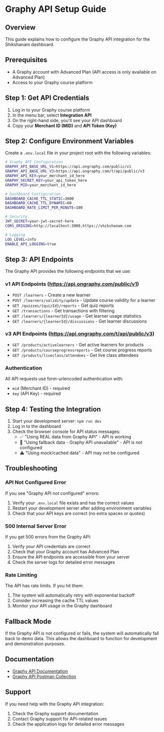 # Graphy API Setup Guide

## Overview
This guide explains how to configure the Graphy API integration for the Shikshanam dashboard.

## Prerequisites
- A Graphy account with Advanced Plan (API access is only available on Advanced Plan)
- Access to your Graphy course platform

## Step 1: Get API Credentials

1. Log in to your Graphy course platform
2. In the menu bar, select **Integration API**
3. On the right-hand side, you'll see your API dashboard
4. Copy your **Merchant ID (MID)** and **API Token (Key)**

## Step 2: Configure Environment Variables

Create a `.env.local` file in your project root with the following variables:

```bash
# Graphy API Configuration
GRAPHY_API_BASE_URL_V1=https://api.ongraphy.com/public/v1
GRAPHY_API_BASE_URL_V3=https://api.ongraphy.com/t/api/public/v3
GRAPHY_API_KEY=your_merchant_id_here
GRAPHY_SECRET_KEY=your_api_token_here
GRAPHY_MID=your_merchant_id_here

# Dashboard Configuration
DASHBOARD_CACHE_TTL_STATIC=3600
DASHBOARD_CACHE_TTL_DYNAMIC=60
DASHBOARD_RATE_LIMIT_PER_MINUTE=100

# Security
JWT_SECRET=your-jwt-secret-here
CORS_ORIGINS=http://localhost:3000,https://shikshanam.com

# Logging
LOG_LEVEL=info
ENABLE_API_LOGGING=true
```

## Step 3: API Endpoints

The Graphy API provides the following endpoints that we use:

### v1 API Endpoints (https://api.ongraphy.com/public/v1)
- `POST /learners` - Create a new learner
- `POST /learners/validity/update` - Update course validity for a learner
- `GET /quizzes/{quizId}/reports` - Get quiz reports
- `GET /transactions` - Get transactions with filtering
- `GET /learners/{learnerId}/usage` - Get learner usage statistics
- `GET /learners/{learnerId}/discussions` - Get learner discussions

### v3 API Endpoints (https://api.ongraphy.com/t/api/public/v3)
- `GET /products/activelearners` - Get active learners for products
- `GET /products/courseprogressreports` - Get course progress reports
- `GET /products/liveclass/attendees` - Get live class attendees

### Authentication
All API requests use form-urlencoded authentication with:
- `mid` (Merchant ID) - required
- `key` (API Key) - required

## Step 4: Testing the Integration

1. Start your development server: `npm run dev`
2. Log in to the dashboard
3. Check the browser console for API status messages:
   - ✅ "Using REAL data from Graphy API" - API is working
   - 🔄 "Using fallback data - Graphy API unavailable" - API is not configured
   - ⚠️ "Using mock/cached data" - API may not be configured

## Troubleshooting

### API Not Configured Error
If you see "Graphy API not configured" errors:

1. Verify your `.env.local` file exists and has the correct values
2. Restart your development server after adding environment variables
3. Check that your API keys are correct (no extra spaces or quotes)

### 500 Internal Server Error
If you get 500 errors from the Graphy API:

1. Verify your API credentials are correct
2. Check that your Graphy account has Advanced Plan
3. Ensure the API endpoints are accessible from your server
4. Check the server logs for detailed error messages

### Rate Limiting
The API has rate limits. If you hit them:

1. The system will automatically retry with exponential backoff
2. Consider increasing the cache TTL values
3. Monitor your API usage in the Graphy dashboard

## Fallback Mode

If the Graphy API is not configured or fails, the system will automatically fall back to demo data. This allows the dashboard to function for development and demonstration purposes.

## Documentation

- [Graphy API Documentation](https://help.graphy.com/support/solutions/articles/1060000131905-how-to-use-apis-to-get-data-from-your-graphy-course-platform-)
- [Graphy API Postman Collection](https://documenter.getpostman.com/view/15796483/Tzz5vKKr)

## Support

If you need help with the Graphy API integration:

1. Check the Graphy support documentation
2. Contact Graphy support for API-related issues
3. Check the application logs for detailed error messages